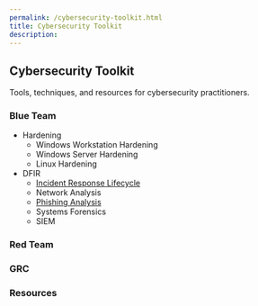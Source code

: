 ```yaml
---
permalink: /cybersecurity-toolkit.html
title: Cybersecurity Toolkit
description: 
---
```

<head>
<link href="css/cyber.css" rel="stylesheet">
</head>

## Cybersecurity Toolkit
Tools, techniques, and resources for cybersecurity practitioners.

### Blue Team
* Hardening
    * Windows Workstation Hardening
    * Windows Server Hardening
    * Linux Hardening
* DFIR
    * [Incident Response Lifecycle](./blue-team/incident-response-lifecycle.md)
    * Network Analysis
    * [Phishing Analysis](./blue-team/phishing-analysis.md)
    * Systems Forensics
    * SIEM


### Red Team


### GRC

### Resources